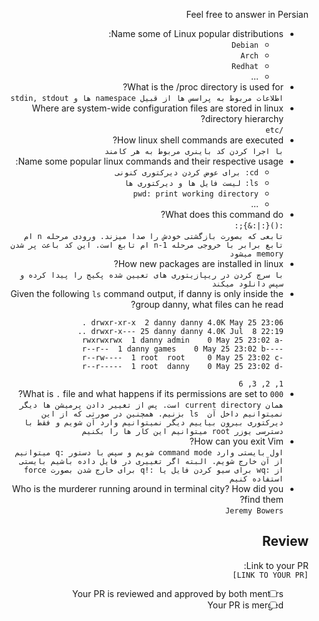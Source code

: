 <div dir="rtl">

Feel free to answer in Persian
- Name some of Linux popular distributions:
    - `Debian`
    - `Arch`
    - `Redhat`
    - ...
- What is the /proc directory is used for?  
  `اطلاعات مربوط به پراسس ها از قبیل namespace ها و stdin, stdout`
- Where are system-wide configuration files are stored in linux directory hierarchy?  
  `/etc`
- How linux shell commands are executed?  
  `با اجرا کردن کد باینری مربوط به هر کامند`
- Name some popular linux commands and their respective usage:  
    - `cd: برای عوض کردن دیرکتوری کنونی`
    - `ls: لیست فایل ها و دیرکتوری ها`
    - `pwd: print working directory`
    - ...
- What does this command do?  
  `:(){:|:&};:`  
  `تابعی که بصورت بازگشتی خودش را صدا میزند. ورودی مرحله n ام تابع برابر با خروجی مرحله n-1 ام تابع است. این کد باعث پر شدن memory میشود`
- How new packages are installed in linux?  
  `با سرچ کردن در ریپازیتوری های تعیین شده پکیج را پیدا کرده و سپس دانلود میکند`
- Given the following `ls` command output, if danny is only inside the group danny, what files can he read?  
    ```
    drwxr-xr-x  2 danny danny 4.0K May 25 23:06 .
    drwxr-x--- 25 danny danny 4.0K Jul  8 22:19 ..
    -rwxrwxrwx  1 danny admin    0 May 25 23:02 a
    ----r--r--  1 danny games    0 May 25 23:02 b
    -r--rw----  1 root  root     0 May 25 23:02 c
    -r--r-----  1 root  danny    0 May 25 23:02 d
    ```
    `1, 2, 3, 6`
- What is `.` file and what happens if its permissions are set to `000`?  
  `همان current directory است. پس از تغییر دادن پرمیشن ها دیگر نمیتوانیم داخل آن  ls بزنیم. همچنین در صورتی که از این دیرکتوری بیرون بیاییم دیگر نمیتوانیم وارد آن شویم و فقط با دسترسی یوزر root میتوانیم این کار ها را بکنیم `
- How can you exit Vim?  
  `اول بایستی وارد command mode شویم و سپس با دستور :q میتوانیم از آن خارج شویم. البته اگر تغییری در فایل داده باشیم بایستی از :wq برای سیو کردن فایل یا :!q برای خارج شدن بصورت force استفاده کنیم`
- Who is the murderer running around in terminal city? How did you find them?  
  `Jeremy Bowers`
## Review
Link to your PR:  
`[LINK TO YOUR PR]`  
 - [ ] Your PR is reviewed and approved by both mentors
 - [ ] Your PR is merged

</div>
